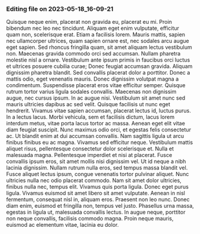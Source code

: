 

### Editing file on 2023-05-18_16-09-21

Quisque neque enim, placerat non gravida eu, placerat eu mi. Proin bibendum nec leo nec tincidunt. Aliquam eget enim vulputate, efficitur quam non, scelerisque erat. Etiam a facilisis lorem. Mauris mattis, sapien nec ullamcorper ultrices, quam sapien ornare est, nec sodales arcu augue eget sapien. Sed rhoncus fringilla quam, sit amet aliquam lectus vestibulum non. Maecenas gravida commodo orci sed accumsan. Nullam pharetra molestie nisl a ornare.
Vestibulum ante ipsum primis in faucibus orci luctus et ultrices posuere cubilia curae; Donec feugiat accumsan gravida. Aliquam dignissim pharetra blandit. Sed convallis placerat dolor a porttitor. Donec a mattis odio, eget venenatis mauris. Donec dignissim volutpat magna a condimentum. Suspendisse placerat eros vitae efficitur semper. Quisque rutrum tortor varius ligula sodales convallis. Maecenas non dignissim augue, nec cursus ipsum. In ac augue nisi. Vestibulum sit amet nunc sed mauris ultricies dapibus ac sed velit. Quisque facilisis ut nunc eget hendrerit. Vivamus vitae sapien accumsan, placerat lectus id, luctus purus.
In a lectus lacus. Morbi vehicula, sem et facilisis dictum, lacus lorem interdum metus, vitae porta lacus tortor ac massa. Aenean eget elit vitae diam feugiat suscipit. Nunc maximus odio orci, et egestas felis consectetur ac. Ut blandit enim at dui accumsan convallis. Nam sagittis ligula ut arcu finibus finibus eu ac magna. Vivamus sed efficitur neque. Vestibulum mattis aliquet risus, pellentesque consectetur dolor scelerisque et.
Nulla et malesuada magna. Pellentesque imperdiet et nisi at placerat. Fusce convallis ipsum eros, sit amet mollis nisi dignissim vel. Ut id neque a nibh lacinia dignissim. Nullam rutrum nulla eros, sed tempus massa blandit vel. Fusce aliquet lectus ipsum, congue venenatis tortor pulvinar aliquet. Nunc ultricies nulla nec odio placerat commodo. Nam sit amet dolor ultricies, finibus nulla nec, tempus elit. Vivamus quis porta ligula. Donec eget purus ligula.
Vivamus euismod sit amet libero sit amet vulputate. Aenean in nisl fermentum, consequat nisl in, aliquam eros. Praesent non leo nunc. Donec diam enim, euismod et fringilla non, tempus vel justo. Phasellus urna massa, egestas in ligula ut, malesuada convallis lectus. In augue neque, porttitor non neque convallis, facilisis commodo magna. Proin neque mauris, euismod ac elementum vitae, lacinia eu dolor.


